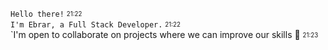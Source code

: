 `Hello there!` <sub><sup>21:22</sup></sub> <br/>
`I'm Ebrar, a Full Stack Developer.`  <sub><sup>21:22</sup></sub> <br/>
`I'm open to collaborate on projects where we can improve our skills 💌  <sub><sup>21:23</sup></sub> <br/>


